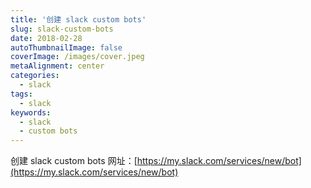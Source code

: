 ```yaml
---
title: '创建 slack custom bots'
slug: slack-custom-bots
date: 2018-02-28
autoThumbnailImage: false
coverImage: /images/cover.jpeg
metaAlignment: center
categories:
  - slack
tags:
  - slack
keywords:
  - slack
  - custom bots
---
```


创建 slack custom bots 网址：[https://my.slack.com/services/new/bot](https://my.slack.com/services/new/bot)
